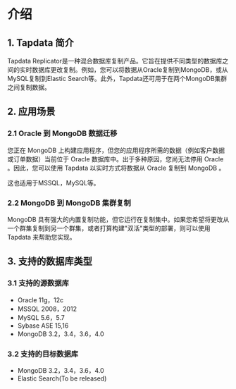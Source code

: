 # 介绍

## 1. Tapdata 简介

Tapdata Replicator是一种混合数据库复制产品。它旨在提供不同类型的数据库之间的实时数据库更改复制。例如，您可以将数据从Oracle复制到MongoDB，或从MySQL复制到Elastic Search等。此外，Tapdata还可用于在两个MongoDB集群之间复制数据。



## 2. 应用场景

### 2.1 Oracle 到 MongoDB 数据迁移

您正在 MongoDB 上构建应用程序，但您的应用程序所需的数据（例如客户数据或订单数据）当前位于 Oracle 数据库中。出于多种原因，您尚无法停用 Oracle 。因此，您可以使用 Tapdata 以实时方式将数据从 Oracle 复制到 MongoDB 。

这也适用于MSSQL，MySQL等。

### 2.2 MongoDB 到 MongoDB 集群复制

MongoDB 具有强大的内置复制功能，但它运行在复制集中。如果您希望将更改从一个群集复制到另一个群集，或者打算构建"双活"类型的部署，则可以使用 Tapdata 来帮助您实现。



## 3. 支持的数据库类型

### 3.1 支持的源数据库

- Oracle 11g，12c
- MSSQL 2008，2012
- MySQL 5.6，5.7
- Sybase ASE 15,16
- MongoDB 3.2，3.4，3.6，4.0

### 3.2 支持的目标数据库

- MongoDB 3.2，3.4，3.6，4.0
- Elastic Search(To be released)


